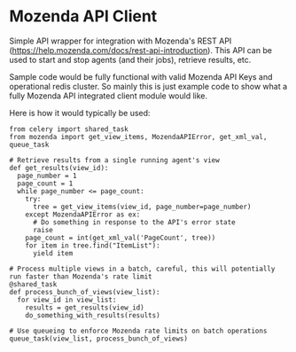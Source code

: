 # Mozenda API Client

Simple API wrapper for integration with Mozenda's REST API (https://help.mozenda.com/docs/rest-api-introduction).  This API can be used to start and stop
agents (and their jobs), retrieve results, etc.

Sample code would be fully functional with valid Mozenda API Keys and operational redis cluster.  So mainly this is just example code to show what a fully Mozenda API integrated client module would like.

Here is how it would typically be used:

```
from celery import shared_task
from mozenda import get_view_items, MozendaAPIError, get_xml_val, queue_task

# Retrieve results from a single running agent's view
def get_results(view_id):
  page_number = 1
  page_count = 1
  while page_number <= page_count:
    try:
      tree = get_view_items(view_id, page_number=page_number)
    except MozendaAPIError as ex:
      # Do something in response to the API's error state
      raise
    page_count = int(get_xml_val('PageCount', tree))
    for item in tree.find("ItemList"):
      yield item

# Process multiple views in a batch, careful, this will potentially run faster than Mozenda's rate limit
@shared_task
def process_bunch_of_views(view_list):
  for view_id in view_list:
    results = get_results(view_id)
    do_something_with_results(results)

# Use queueing to enforce Mozenda rate limits on batch operations
queue_task(view_list, process_bunch_of_views)

```

